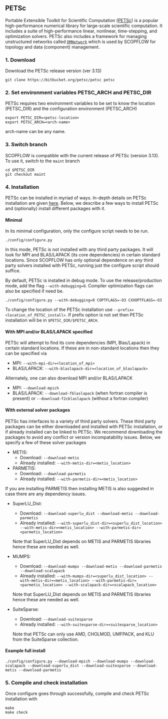 ## PETSc

Portable Extensible Toolkit for Scientific Computation ([PETSc](https://www.mcs.anl.gov/petsc/)) is a popular high-performance numerical library for large-scale scientific computation. It includes a suite of high-performance linear, nonlinear, time-stepping, and optimization solvers. PETSc also includes a framework for managing unstructured networks called [`DMNetwork`](https://www.mcs.anl.gov/petsc/dmnetwork/index.html) which is used by SCOPFLOW for topology and data (component) management.

### 1. Download
Download the PETSc release version (ver 3.13) 
```
git clone https://bitbucket.org/petsc/petsc petsc
```
### 2. Set environment variables PETSC_ARCH and PETSC_DIR
PETSc requires two environment variables to be set to know the location (PETSC_DIR) and the configuration environment (PETSC_ARCH)
```
export PETSC_DIR=<petsc-location>
export PETSC_ARCH=<arch-name>
```
arch-name can be any name.

### 3. Switch branch
SCOPFLOW is compatible with the current release of PETSc (version 3.13). To use it, switch to the `maint` branch

```
cd $PETSC_DIR
git checkout maint
```

### 4. Installation
PETSc can be installed in myriad of ways. In-depth details on PETSc installation are given [here](https://www.mcs.anl.gov/petsc/documentation/installation.html). Below, we describe a few ways to install PETSc and (optionally) install different packages with it.
#### Minimal
In its minimal configuration, only the configure script needs to be run.
```
./config/configure.py
```
In this mode, PETSc is not installed with any third party packages. It will look for MPI and BLAS/LAPACK (its core dependencies) in certain standard locations. Since SCOPFLOW has only optional dependence on any third party solvers installed with PETSc, running just the configure script should suffice.

By default, PETSc is installed in debug mode. To use the release/production mode, add the flag `--with-debugging=0`. Compiler optimization flags can also be specified if need be.

```
./config/configure.py --with-debugging=0 COPTFLAGS=-O3 CXXOPTFLAGS=-O3
```

To change the location of the PETSc installation use `--prefix=<location_of_PETSC_install>`. If prefix option is not set then PETSc installation will be in `$PETSC_DIR/$PETSC_ARCH`.

#### With MPI and/or BLAS/LAPACK specified
PETSc will attempt to find its core dependencies (MPI, Blas/Lapack) in certain standard locations. If these are in non-standard locations then they can be specified via 
- MPI: `--with-mpi-dir=<location_of_mpi>`
- BLAS/LAPACK: `--with-blaslapack-dir=<location_of_blaslapack>`

Alternately, one can also download MPI and/or BLAS/LAPACK
- MPI: `--download-mpich`
- BLAS/LAPACK: `--download-fblaslapack` (when fortran compiler is present) or `--download-f2cblaslapack` (without a fortran compiler)

#### With external solver packages
PETSc has interfaces to a variety of third party solvers. These third party packages can be either downloaded and installed with PETSc installation, or if already installed can be linked to PETSc. We recommend downloading the packages to avoid any conflict or version incompatability issues. Below, we specify a few of these solver packages

- METIS:
    - Download: `--download-metis`
    - Already installed: `--with-metis-dir=<metis_location>`
- PARMETIS:
    - Download: `--download-parmetis`
    - Already installed: `--with-parmetis-dir=<metis_location>`

If you are installing PARMETIS then installing METIS is also suggested in case there are any dependency issues.

- SuperLU\_Dist:
    - Download: `--download-superlu_dist --download-metis --download-parmetis`
    - Already installed: `--with-superlu_dist-dir=<superlu_dist_location> --with-metis-dir=<metis_location> --with-parmetis-dir=<parmetis_location>` 
    
    Note that SuperLU_Dist depends on METIS and PARMETIS libraries hence these are needed as well.

- MUMPS:
    - Download: `--download-mumps --download-metis --download-parmetis --download-scalapack`
    - Already installed: `--with-mumps-dir=<superlu_dist_location> --with-metis-dir=<metis_location> --with-parmetis-dir=<parmetis_location> --with-scalapack-dir=<scalapack_location>` 
    
    Note that SuperLU_Dist depends on METIS and PARMETIS libraries hence these are needed as well.

- SuiteSparse:
    - Download: `--download-suitesparse`
    - Already installed: `--with-suitesparse-dir=<suitesparse_location>`

    Note that PETSc can only use AMD, CHOLMOD, UMFPACK, and KLU from the SuiteSparse collection.

#### Example full install

```
./config/configure.py --download-mpich --download-mumps --download-scalapack --download-superlu_dist --download-suitesparse --download-metis --download-parmetis
```

### 5. Compile and check installation
Once configure goes through successfully, compile and check PETSc installation with
```
make
make check
```